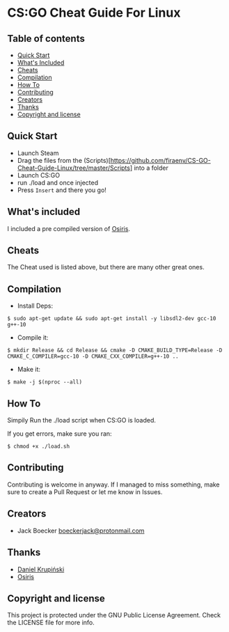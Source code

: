 # CS:GO Cheat Guide For Linux

## Table of contents

- [Quick Start](#quick-start)
- [What's Included]($whats-included)
- [Cheats](#cheats)
- [Compilation](#compilation)
- [How To](#how-to)
- [Contributing](#contributing)
- [Creators](#creators)
- [Thanks](#thanks)
- [Copyright and license](#copyright-and-license)

## Quick Start

- Launch Steam
- Drag the files from the (Scripts)[https://github.com/firaenv/CS-GO-Cheat-Guide-Linux/tree/master/Scripts] into a folder
- Launch CS:GO
- run ./load and once injected
- Press `Insert` and there you go!

## What's included

I included a pre compiled version of [Osiris](https://github.com/danielkrupinski/Osiris).

## Cheats

The Cheat used is listed above, but there are many other great ones.

## Compilation

- Install Deps:
```console
$ sudo apt-get update && sudo apt-get install -y libsdl2-dev gcc-10 g++-10
```
- Compile it:
```console
$ mkdir Release && cd Release && cmake -D CMAKE_BUILD_TYPE=Release -D CMAKE_C_COMPILER=gcc-10 -D CMAKE_CXX_COMPILER=g++-10 ..
```
- Make it:
```console
$ make -j $(nproc --all)
```


## How To

Simpily Run the ./load script when CS:GO is loaded.

If you get errors, make sure you ran:
```console
$ chmod +x ./load.sh
```
## Contributing

Contributing is welcome in anyway.  If I managed to miss something, make sure to create a Pull Request or let me know in Issues.

## Creators
- Jack Boecker <boeckerjack@protonmail.com>

## Thanks
- [Daniel Krupiński](https://github.com/danielkrupinski)
- [Osiris](https://github.com/danielkrupinski/Osiris)

## Copyright and license
This project is protected under the GNU Public License Agreement.  Check the LICENSE file for more info.
